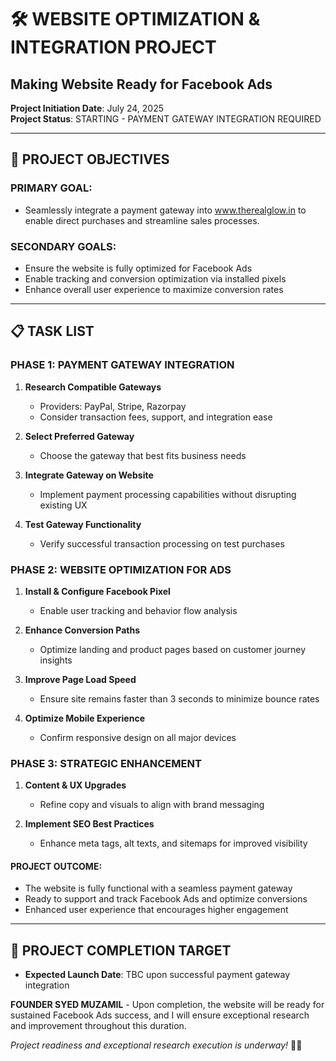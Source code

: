 # 🛠️ WEBSITE OPTIMIZATION & INTEGRATION PROJECT
## Making Website Ready for Facebook Ads

**Project Initiation Date**: July 24, 2025  
**Project Status**: STARTING - PAYMENT GATEWAY INTEGRATION REQUIRED

---

## 📝 PROJECT OBJECTIVES

### **PRIMARY GOAL:**
- Seamlessly integrate a payment gateway into www.therealglow.in to enable direct purchases and streamline sales processes.

### **SECONDARY GOALS:**
- Ensure the website is fully optimized for Facebook Ads
- Enable tracking and conversion optimization via installed pixels
- Enhance overall user experience to maximize conversion rates

---

## 📋 TASK LIST

### **PHASE 1: PAYMENT GATEWAY INTEGRATION**
1. **Research Compatible Gateways**  
   - Providers: PayPal, Stripe, Razorpay  
   - Consider transaction fees, support, and integration ease  

2. **Select Preferred Gateway**  
   - Choose the gateway that best fits business needs

3. **Integrate Gateway on Website**  
   - Implement payment processing capabilities without disrupting existing UX

4. **Test Gateway Functionality**  
   - Verify successful transaction processing on test purchases

### **PHASE 2: WEBSITE OPTIMIZATION FOR ADS**
1. **Install & Configure Facebook Pixel**  
   - Enable user tracking and behavior flow analysis

2. **Enhance Conversion Paths**  
   - Optimize landing and product pages based on customer journey insights

3. **Improve Page Load Speed**  
   - Ensure site remains faster than 3 seconds to minimize bounce rates

4. **Optimize Mobile Experience**  
   - Confirm responsive design on all major devices

### **PHASE 3: STRATEGIC ENHANCEMENT**
1. **Content & UX Upgrades**  
   - Refine copy and visuals to align with brand messaging

2. **Implement SEO Best Practices**  
   - Enhance meta tags, alt texts, and sitemaps for improved visibility

#### **PROJECT OUTCOME:**
- The website is fully functional with a seamless payment gateway
- Ready to support and track Facebook Ads and optimize conversions
- Enhanced user experience that encourages higher engagement

---

## 🏁 PROJECT COMPLETION TARGET
- **Expected Launch Date**: TBC upon successful payment gateway integration

**FOUNDER SYED MUZAMIL** - Upon completion, the website will be ready for sustained Facebook Ads success, and I will ensure exceptional research and improvement throughout this duration.

*Project readiness and exceptional research execution is underway!* 🚀✨
